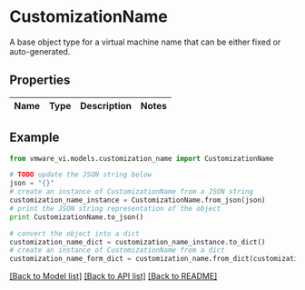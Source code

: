 # CustomizationName

A base object type for a virtual machine name that can be either fixed or auto-generated. 

## Properties
Name | Type | Description | Notes
------------ | ------------- | ------------- | -------------

## Example

```python
from vmware_vi.models.customization_name import CustomizationName

# TODO update the JSON string below
json = "{}"
# create an instance of CustomizationName from a JSON string
customization_name_instance = CustomizationName.from_json(json)
# print the JSON string representation of the object
print CustomizationName.to_json()

# convert the object into a dict
customization_name_dict = customization_name_instance.to_dict()
# create an instance of CustomizationName from a dict
customization_name_form_dict = customization_name.from_dict(customization_name_dict)
```
[[Back to Model list]](../README.md#documentation-for-models) [[Back to API list]](../README.md#documentation-for-api-endpoints) [[Back to README]](../README.md)


